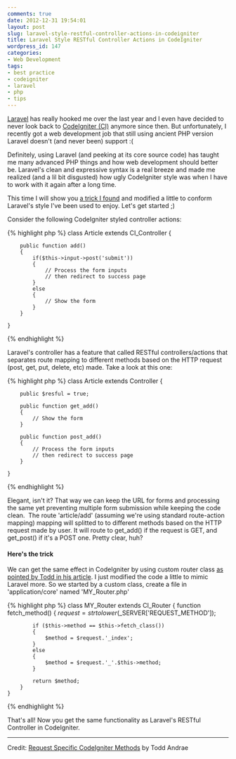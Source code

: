 ```yaml
---
comments: true
date: 2012-12-31 19:54:01
layout: post
slug: laravel-style-restful-controller-actions-in-codeigniter
title: Laravel Style RESTful Controller Actions in CodeIgniter
wordpress_id: 147
categories:
- Web Development
tags:
- best practice
- codeigniter
- laravel
- php
- tips
---
```


[Laravel](http://laravel.com) has really hooked me over the last year and I even have decided to never look back to [CodeIgniter (CI)](http://codeigniter.com) anymore since then. But unfortunately, I recently got a web development job that still using ancient PHP version Laravel doesn't (and never been) support :(

Definitely, using Laravel (and peeking at its core source code) has taught me many advanced PHP things and how web development should better be. Laravel's clean and expressive syntax is a real breeze and made me realized (and a lil bit disgusted) how ugly CodeIgniter style was when I have to work with it again after a long time.

This time I will show you [a trick I found](http://www.toddandrae.com/?p=95) and modified a little to conform Laravel's style I've been used to enjoy. Let's get started ;)

<!-- more -->

Consider the following CodeIgniter styled controller actions:

{% highlight php %}
    class Article extends CI_Controller {
    
        public function add()
        {
            if($this->input->post('submit'))
            {
                // Process the form inputs
                // then redirect to success page
            }
            else
            {
                // Show the form
            }
        }
    
    }
{% endhighlight %}

Laravel's controller has a feature that called RESTful controllers/actions that separates route mapping to different methods based on the HTTP request (post, get, put, delete, etc) made. Take a look at this one:

    
{% highlight php %}
    class Article extends Controller {
    
        public $resful = true;
    
        public function get_add()
        {
            // Show the form
        }
    
        public function post_add()
        {
            // Process the form inputs
            // then redirect to success page
        }
    
    }
{% endhighlight %}


Elegant, isn't it? That way we can keep the URL for forms and processing the same yet preventing multiple form submission while keeping the code clean.  The route 'article/add' (assuming we're using standard route-action mapping) mapping will splitted to to different methods based on the HTTP request made by user. It will route to get_add() if the request is GET, and get_post() if it's a POST one. Pretty clear, huh?


#### Here's the trick


We can get the same effect in CodeIgniter by using custom router class [as pointed by Todd in his article](http://www.toddandrae.com/?p=95). I just modified the code a little to mimic Laravel more. So we started by a custom class, create a file in 'application/core' named 'MY_Router.php'

{% highlight php %}
    class MY_Router extends CI_Router {
    	function fetch_method()
    	{
    		$request = strtolower($_SERVER['REQUEST_METHOD']);
    
    		if ($this->method == $this->fetch_class()) 
    		{
    			$method = $request.'_index';
    		} 
    		else 
    		{
    			$method = $request.'_'.$this->method;
    		}
    
    		return $method;
    	}
    }
{% endhighlight %}

That's all! Now you get the same functionality as Laravel's RESTful Controller in CodeIgniter.



---

Credit: [Request Specific CodeIgniter Methods](http://www.toddandrae.com/?p=95) by Todd Andrae

